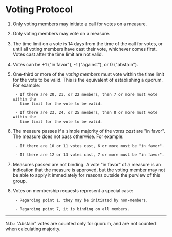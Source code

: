 Voting Protocol
===============

1. Only voting members may initiate a call for votes on a measure.

2. Only voting members may vote on a measure.

3. The time limit on a vote is 14 days from the time of the call for votes, or
until all voting members have cast their vote, whichever comes first. Votes
cast after the time limit are not valid.

4. Votes can be +1 ("in favor"), -1 ("against"), or 0 ("abstain").

5. One-third or more of the *voting members* must vote within the time limit
for the vote to be valid. This is the equivalent of establishing a quorum. For
example:

        - If there are 20, 21, or 22 members, then 7 or more must vote within the
          time limit for the vote to be valid.

        - If there are 23, 24, or 25 members, then 8 or more must vote within the
          time limit for the vote to be valid.

6. The measure passes if a simple majority of the *votes cast* are "in favor".
The measure does not pass otherwise. For example:

        - If there are 10 or 11 votes cast, 6 or more must be "in favor".

        - If there are 12 or 13 votes cast, 7 or more must be "in favor".

7. Measures passed are not binding. A vote "in favor" of a measure is an
indication that the measure is approved, but the voting member may not be able
to apply it immediately for reasons outside the purview of this group.

8. Votes on membership requests represent a special case:

        - Regarding point 1, they may be initiated by non-members.

        - Regarding point 7, it is binding on all members.

* * *

N.b.: "Abstain" votes are counted only for quorum, and are not counted when
calculating majority.

